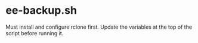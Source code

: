 
# ee-backup.sh

Must install and configure rclone first. Update the variables at the top of the script before running it.
